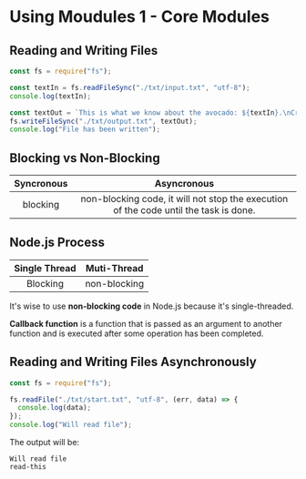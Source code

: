 # Using Moudules 1 - Core Modules

## Reading and Writing Files

```javascript
const fs = require("fs");

const textIn = fs.readFileSync("./txt/input.txt", "utf-8");
console.log(textIn);

const textOut = `This is what we know about the avocado: ${textIn}.\nCreated on ${Date.now()}`;
fs.writeFileSync("./txt/output.txt", textOut);
console.log("File has been written");
```

## Blocking vs Non-Blocking

| Syncronous |                                      Asyncronous                                      |
| :--------: | :-----------------------------------------------------------------------------------: |
|  blocking  | non-blocking code, it will not stop the execution of the code until the task is done. |

## Node.js Process

| Single Thread | Muti-Thread  |
| :-----------: | :----------: |
|   Blocking    | non-blocking |

It's wise to use **non-blocking code** in Node.js because it's single-threaded.

**Callback function** is a function that is passed as an argument to another function and is executed after some operation has been completed.

## Reading and Writing Files Asynchronously

```javascript
const fs = require("fs");

fs.readFile("./txt/start.txt", "utf-8", (err, data) => {
  console.log(data);
});
console.log("Will read file");
```

The output will be:

```text
Will read file
read-this
```
